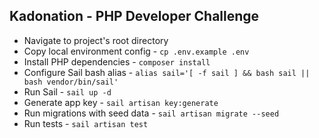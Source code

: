 

## Kadonation - PHP Developer Challenge

- Navigate to project's root directory
- Copy local environment config - `cp .env.example .env`
- Install PHP dependencies - `composer install`
- Configure Sail bash alias - `alias sail='[ -f sail ] && bash sail || bash vendor/bin/sail'`
- Run Sail - `sail up -d`
- Generate app key - `sail artisan key:generate`
- Run migrations with seed data - `sail artisan migrate --seed`
- Run tests - `sail artisan test`

